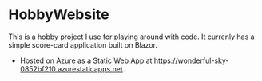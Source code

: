 # HobbyWebsite

This is a hobby project I use for playing around with code. It currenly has a simple score-card application built on Blazor.

 - Hosted on Azure as a Static Web App at https://wonderful-sky-0852bf210.azurestaticapps.net.
